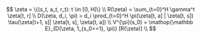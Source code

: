 

$$
\zeta = \{(s_t, a_t, r_t): t \in [0, H]\} \\
R(\zeta) = \sum_{t=0}^H \gamma^t \zeta[t, r] \\
D(\zeta, d_i, \pi) = d_i \prod_{t=0}^H \pi(\zeta[t, a] | \zeta[t, s]) \tau(\zeta[t+1, s]| \zeta[t, s], \zeta[t, a]) \\
V^{\pi}(s_0) = \mathop{\mathbb E}_{D(\zeta, 1_{s_0==1}, \pi)} [R(\zeta)] \\
$$
